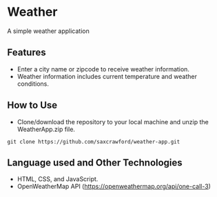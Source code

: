 # Weather
A simple weather application

## Features
* Enter a city name or zipcode to receive weather information.
* Weather information includes current temperature and weather conditions.

## How to Use
* Clone/download the repository to your local machine and unzip the WeatherApp.zip file.
```
git clone https://github.com/saxcrawford/weather-app.git
```

## Language used and Other Technologies
* HTML, CSS, and JavaScript.
* OpenWeatherMap API (https://openweathermap.org/api/one-call-3)

